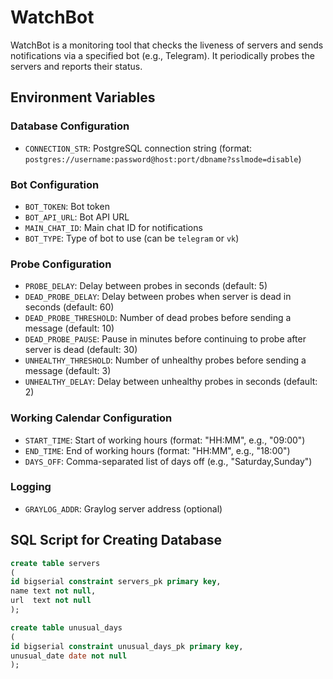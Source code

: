 # WatchBot

WatchBot is a monitoring tool that checks the liveness of servers and sends notifications via a specified bot (e.g., Telegram). It periodically probes the servers and reports their status.

## Environment Variables

### Database Configuration
- `CONNECTION_STR`: PostgreSQL connection string (format: `postgres://username:password@host:port/dbname?sslmode=disable`)

### Bot Configuration
- `BOT_TOKEN`: Bot token
- `BOT_API_URL`: Bot API URL
- `MAIN_CHAT_ID`: Main chat ID for notifications
- `BOT_TYPE`: Type of bot to use (can be `telegram` or `vk`)

### Probe Configuration
- `PROBE_DELAY`: Delay between probes in seconds (default: 5)
- `DEAD_PROBE_DELAY`: Delay between probes when server is dead in seconds (default: 60)
- `DEAD_PROBE_THRESHOLD`: Number of dead probes before sending a message (default: 10)
- `DEAD_PROBE_PAUSE`: Pause in minutes before continuing to probe after server is dead (default: 30)
- `UNHEALTHY_THRESHOLD`: Number of unhealthy probes before sending a message (default: 3)
- `UNHEALTHY_DELAY`: Delay between unhealthy probes in seconds (default: 2)

### Working Calendar Configuration
- `START_TIME`: Start of working hours (format: "HH:MM", e.g., "09:00")
- `END_TIME`: End of working hours (format: "HH:MM", e.g., "18:00")
- `DAYS_OFF`: Comma-separated list of days off (e.g., "Saturday,Sunday")

### Logging
- `GRAYLOG_ADDR`: Graylog server address (optional)

## SQL Script for Creating Database

```sql
create table servers
(
id bigserial constraint servers_pk primary key,
name text not null,
url  text not null
);

create table unusual_days
(
id bigserial constraint unusual_days_pk primary key,
unusual_date date not null
);

